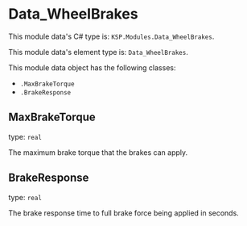 # Data_WheelBrakes

This module data's C# type is: `KSP.Modules.Data_WheelBrakes`.

This module data's element type is: `Data_WheelBrakes`.

This module data object has the following classes:

- `.MaxBrakeTorque`
- `.BrakeResponse`

## MaxBrakeTorque

type: `real`

The maximum brake torque that the brakes can apply.

## BrakeResponse

type: `real`

The brake response time to full brake force being applied in seconds.

